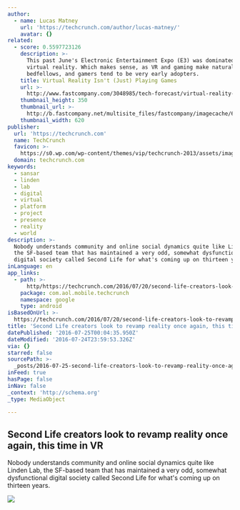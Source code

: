 ```yaml
---
author:
  - name: Lucas Matney
    url: 'https://techcrunch.com/author/lucas-matney/'
    avatar: {}
related:
  - score: 0.5597723126
    description: >-
      This past June's Electronic Entertainment Expo (E3) was dominated by
      virtual reality. Which makes sense, as VR and gaming make natural
      bedfellows, and gamers tend to be very early adopters.
    title: Virtual Reality Isn't (Just) Playing Games
    url: >-
      http://www.fastcompany.com/3048985/tech-forecast/virtual-reality-isnt-just-playing-games
    thumbnail_height: 350
    thumbnail_url: >-
      http://b.fastcompany.net/multisite_files/fastcompany/imagecache/620x350/poster/2015/07/3048985-poster-p-1-vr-beyond-gaming.jpg
    thumbnail_width: 620
publisher:
  url: 'https://techcrunch.com'
  name: TechCrunch
  favicon: >-
    https://s0.wp.com/wp-content/themes/vip/techcrunch-2013/assets/images/favicon.ico
  domain: techcrunch.com
keywords:
  - sansar
  - linden
  - lab
  - digital
  - virtual
  - platform
  - project
  - presence
  - reality
  - world
description: >-
  Nobody understands community and online social dynamics quite like Linden Lab,
  the SF-based team that has maintained a very odd, somewhat dysfunctional
  digital society called Second Life for what's coming up on thirteen years.
inLanguage: en
app_links:
  - path: >-
      http/https://techcrunch.com/2016/07/20/second-life-creators-look-to-revamp-reality-once-again-this-time-in-vr/
    package: com.aol.mobile.techcrunch
    namespace: google
    type: android
isBasedOnUrl: >-
  https://techcrunch.com/2016/07/20/second-life-creators-look-to-revamp-reality-once-again-this-time-in-vr/
title: 'Second Life creators look to revamp reality once again, this time in VR'
datePublished: '2016-07-25T00:04:35.950Z'
dateModified: '2016-07-24T23:59:53.326Z'
via: {}
starred: false
sourcePath: >-
  _posts/2016-07-25-second-life-creators-look-to-revamp-reality-once-again-this.md
inFeed: true
hasPage: false
inNav: false
_context: 'http://schema.org'
_type: MediaObject

---
```

<article style=""><h1>Second Life creators look to revamp reality once again, this time in VR</h1><p>Nobody understands community and online social dynamics quite like Linden Lab, the SF-based team that has maintained a very odd, somewhat dysfunctional digital society called Second Life for what's coming up on thirteen years.</p><img src="https://tctechcrunch2011.files.wordpress.com/2016/07/sansar_gg-bridge.jpg?w=764&amp;h=400&amp;crop=1" /></article>